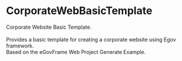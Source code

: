# CorporateWebBasicTemplate

Corporate Website Basic Template. <br/><br/>
Provides a basic template for creating a corporate website using Egov framework. <br/>
Based on the eGovFrame Web Project Generate Example. <br/>
